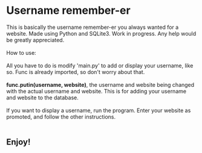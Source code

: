 # Username remember-er
This is basically the username remember-er you always wanted for a website. Made using Python and SQLite3. Work in progress. Any help would be greatly appreciated.
<br></br>
How to use:
<br></br>
All you have to do is modify 'main.py' to add or display your username, like so. Func is already imported, so don't worry about that.
<br></br>
<strong>func.putin(username, website)</strong>, the username and website being changed with the actual username and website. This is for adding your username and website to the database.
<br></br>
If you want to display a username, run the program. Enter your website as promoted, and follow the other instructions.
<br></br>
<h2>Enjoy!</h2>
